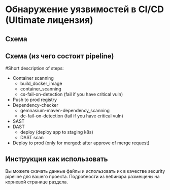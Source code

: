 # Обнаружение уязвимостей в CI/CD (Ultimate лицензия)

## Схема 

## Схема (из чего состоит pipeline)
#Short description of steps:
- Container scanning
    - build_docker_image 
    - container_scanning
    - cs-fail-on-detection (fail if you have critical vuln)
- Push to prod registry
- Dependency-checker
    - gemnasium-maven-dependency_scanning
    - dc-fail-on-detection (fail if you have critical vuln)
- SAST
- DAST
    - deploy (deploy app to staging k8s)
    - DAST scan
- Deploy to prod (only for merged: after approve of merge request)

## Инструкция как использовать
Вы можете скачать данные файлы и использовать их в качестве security pipeline для вашего проекта. Подробности из вебинара размещены на корневой странице раздела. 
